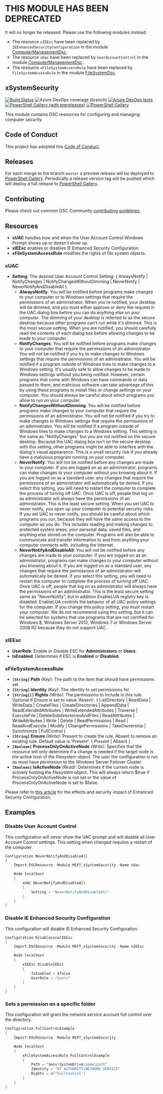 # **THIS MODULE HAS BEEN DEPRECATED**

It will no longer be released. Please use the following modules instead:

- The resource `xIEEsc` have been replaced by `IEEnhancedSecurityConfiguration`
  in the module [ComputerManagementDsc](https://github.com/dsccommunity/ComputerManagementDsc).
- The resource `xUac` have been replaced by `UserAccountControl`
  in the module [ComputerManagementDsc](https://github.com/dsccommunity/ComputerManagementDsc).
- The resource `xFileSystemAccessRule` have been replaced by `FileSystemAccessRule`
  in the module [FileSystemDsc](https://github.com/dsccommunity/FileSystemDsc).

## xSystemSecurity

[![Build Status](https://dev.azure.com/dsccommunity/xSystemSecurity/_apis/build/status/dsccommunity.xSystemSecurity?branchName=master)](https://dev.azure.com/dsccommunity/xSystemSecurity/_build/latest?definitionId=17&branchName=master)
![Azure DevOps coverage (branch)](https://img.shields.io/azure-devops/coverage/dsccommunity/xSystemSecurity/17/master)
[![Azure DevOps tests](https://img.shields.io/azure-devops/tests/dsccommunity/xSystemSecurity/17/master)](https://dsccommunity.visualstudio.com/xSystemSecurity/_test/analytics?definitionId=17&contextType=build)
[![PowerShell Gallery (with prereleases)](https://img.shields.io/powershellgallery/vpre/xSystemSecurity?label=xSystemSecurity%20Preview)](https://www.powershellgallery.com/packages/xSystemSecurity/)
[![PowerShell Gallery](https://img.shields.io/powershellgallery/v/xSystemSecurity?label=xSystemSecurity)](https://www.powershellgallery.com/packages/xSystemSecurity/)

This module contains DSC resources for configuring and managing computer security.

## Code of Conduct

This project has adopted this [Code of Conduct](CODE_OF_CONDUCT.md).

## Releases

For each merge to the branch `master` a preview release will be
deployed to [PowerShell Gallery](https://www.powershellgallery.com/).
Periodically a release version tag will be pushed which will deploy a
full release to [PowerShell Gallery](https://www.powershellgallery.com/).

## Contributing

Please check out common DSC Community [contributing guidelines](https://dsccommunity.org/guidelines/contributing).

## Resources

* **xUAC** handles how and when the User Account Control Windows Prompt
  shows up or doesn't show up.
* **xIEEsc** enables or disables IE Enhanced Security Configuration.
* **xFileSystemAccessRule** modifies the rights of file system objects.

### xUAC

* **Setting**: The desired User Account Control Setting:
  { AlwaysNotify | NotifyChanges | NotifyChangesWithoutDimming | NeverNotify |
  NeverNotifyAndDisableAll }
  * **AlwaysNotify**: You will be notified before programs make changes to your
    computer or to Windows settings that require the permissions of an administrator.
    When you're notified, your desktop will be dimmed, and you must either approve
    or deny the request in the UAC dialog box before you can do anything else on
    your computer. The dimming of your desktop is referred to as the secure desktop
    because other programs can't run while it's dimmed. This is the most secure
    setting. When you are notified, you should carefully read the contents of each
    dialog box before allowing changes to be made to your computer.
  * **NotifyChanges**: You will be notified before programs make changes to your
    computer that require the permissions of an administrator. You will not be notified
    if you try to make changes to Windows settings that require the permissions of
    an administrator. You will be notified if a program outside of Windows tries
    to make changes to a Windows setting. It's usually safe to allow changes to be
    made to Windows settings without you being notified. However, certain programs
    that come with Windows can have commands or data passed to them, and malicious
    software can take advantage of this by using these programs to install files
    or change settings on your computer. You should always be careful about which
    programs you allow to run on your computer.
  * **NotifyChangesWithoutDimming**: You will be notified before programs make
    changes to your computer that require the permissions of an administrator.
    You will not be notified if you try to make changes to Windows settings that
    require the permissions of an administrator. You will be notified if a program
    outside of Windows tries to make changes to a Windows setting. This setting is
    the same as "NotifyChanges" but you are not notified on the secure desktop.
    Because the UAC dialog box isn't on the secure desktop with this setting, other
    programs might be able to interfere with the dialog's visual appearance. This
    is a small security risk if you already have a malicious program running on
    your computer.
  * **NeverNotify**: You will not be notified before any changes are made to your
    computer. If you are logged on as an administrator, programs can make changes
    to your computer without you knowing about it. If you are logged on as a
    standard user, any changes that require the permissions of an administrator will
    automatically be denied. If you select this setting, you will need to restart
    the computer to complete the process of turning off UAC. Once UAC is off, people
    that log on as administrator will always have the permissions of an administrator.
    This is the least secure setting. When you set UAC to never notify, you open
    up your computer to potential security risks. If you set UAC to never notify,
    you should be careful about which programs you run, because they will have the
    same access to the computer as you do. This includes reading and making changes
    to protected system areas, your personal data, saved files, and anything else
    stored on the computer. Programs will also be able to communicate and transfer
    information to and from anything your computer connects with, including the
    Internet.
  * **NeverNotifyAndDisableAll**: You will not be notified before any changes are
    made to your computer. If you are logged on as an administrator, programs can
    make changes to your computer without you knowing about it. If you are logged
    on as a standard user, any changes that require the permissions of an administrator
    will automatically be denied. If you select this setting, you will need to
    restart the computer to complete the process of turning off UAC. Once UAC is
    off, people that log on as administrator will always have the permissions of
    an administrator. This is the least secure setting same as "NeverNotify", but
    in addition EnableLUA registry key is disabled. EnableLUA controls the behavior
    of all UAC policy settings for the computer. If you change this policy setting,
    you must restart your computer. We do not recommend using this setting, but it
    can be selected for systems that use programs that are not certified for
    Windows 8, Windows Server 2012, Windows 7 or Windows Server 2008 R2 because
    they do not support UAC.

### xIEEsc

* **UserRole**: Enable or Disable ESC for **Administrators** or **Users**.
* **IsEnabled**: Determines if ESC is **Enabled** or **Disabled**.

### xFileSystemAccessRule

* **`[String]` Path** _(Key)_: The path to the item that should have
  permissions set
* **`[String]` Identity** _(Key)_: The identity to set permissions for
* **`[String[]]` Rights** _(Write)_: The permissions to include in this
  rule. Optional if Ensure is set to value 'Absent'. { ListDirectory |
  ReadData | WriteData | CreateFiles | CreateDirectories | AppendData |
  ReadExtendedAttributes | WriteExtendedAttributes | Traverse | ExecuteFile |
  DeleteSubdirectoriesAndFiles | ReadAttributes | WriteAttributes | Write |
  Delete | ReadPermissions | Read | ReadAndExecute | Modify | ChangePermissions |
  TakeOwnership | Synchronize | FullControl }
* **`[String]` Ensure** _(Write)_: Present to create the rule, Absent to
  remove an existing rule. Default value is 'Present'. { *Present* | Absent }
* **`[Boolean]` ProcessOnlyOnActiveNode** _(Write)_: Specifies that the resource
  will only determine if a change is needed if the target node is the active host
  of the filesystem object. The user the configuration is run as must have
  permission to the Windows Server Failover Cluster.
* **`[Boolean]` IsActiveNode** _(Read)_: Determines if the current node
  is actively hosting the filesystem object. This will always return
  $true if ProcessOnlyOnActiveNode is not set or the value of
  ProcessOnlyOnActiveNode is set to $false.

Please refer to [this article](http://technet.microsoft.com/en-us/library/dd883248(v=ws.10).aspx)
for the effects and security impact of Enhanced Security Configuration.

## Examples

### Disable User Account Control

This configuration will never show the UAC prompt and will disable all
User Account Control settings. This setting when changed requires a restart
of the computer.

```powershell
Configuration NeverNotifyAndDisableAll
{
    Import-DSCResource -Module MSFT_xSystemSecurity -Name xUac

    Node localhost
    {
        xUAC NeverNotifyAndDisableAll
        {
            Setting = "NeverNotifyAndDisableAll"
        }
    }
}
```

### Disable IE Enhanced Security Configuration

This configuration will disable IE Enhanced Security Configuration.

```powershell
Configuration DisableLocalIEEsc
{
    Import-DSCResource -Module MSFT_xSystemSecurity -Name xIEEsc

    Node localhost
    {
        xIEEsc DisableIEEsc
        {
            IsEnabled = $false
            UserRole = "Users"
        }
    }
}
```

### Sets a permission on a specific folder

This configuration will grant the network service account full control
over the directory.

```powershell
Configuration FullControlExample
{
    Import-DSCResource -Module MSFT_xSystemSecurity

    Node localhost
    {
        xFileSystemAccessRule FullControlExample
        {
            Path = "$env:SystemDrive\some\path"
            Identity = "NT AUTHORITY\NETWORK SERVICE"
            Rights = @("FullControl")
        }
    }
}
```
